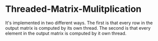 # Threaded-Matrix-Mulitplication
 It's implemented in two different ways.
 The first is that every row in the output matrix is computed by its own thread.
 The second is that every element in the output matrix is computed by it own thread.
